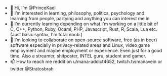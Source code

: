- 👋 Hi, I’m @PrinceKael
- 👀 I’m interested in learning, philosophy, politics, psychology and learning from people, partying and anything you can interest me in
- 🌱 I’m currently learning depending on what I'm working on a little bit of C, C++, Python, Ruby, Ocaml, PHP, Javascript, Rust, R, Scala, Lua etc. (Just basic syntax, I'm total noob.)
- 💞️ I’m looking to collaborate on open-source software, free (as in beer) software especially in privacy-related areas and Linux, video game employment and maybe employment or experience. Even just for a good time. Also a streamer, shitposter, INTEL guru, student and gamer.
- 📫 How to reach me reddit on u/mana-addict4652, twitch.tv/manavein or twitter @Stratosbrah

<!---
PrinceKael/PrinceKael is a ✨ special ✨ repository because its `README.md` (this file) appears on your GitHub profile.
You can click the Preview link to take a look at your changes.
--->
